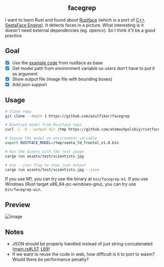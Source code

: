 <h2 align=center>facegrep</h2>

I want to learn Rust and found about [Rustface](https://github.com/atomashpolskiy/rustface) (which is a port of [C++ SeetaFace Engine](https://github.com/seetaface/SeetaFaceEngine)). It detects faces in a picture. What interesting is it doesn't need external dependencies (eg. opencv). So I think it'll be a good practice.

## Goal
- [x] Use the [example code](https://github.com/atomashpolskiy/rustface/blob/master/examples/image_demo.rs) from rustface as base
- [x] Get model path from environment variable so users don't have to put it as argument
- [x] Show output file (image file with bounding boxes)
- [x] Add json support

## Usage

```sh
# Clone repo
git clone --depth 1 https://github.com/wzulfikar/facegrep

# Download model from Rustface repo
curl -L -O --output-dir /tmp https://github.com/atomashpolskiy/rustface/raw/master/model/seeta_fd_frontal_v1.0.bin

# Expose the model as environment variable
export RUSTFACE_MODEL=/tmp/seeta_fd_frontal_v1.0.bin

# Run the binary with the test image
cargo run assets/test/scientists.jpg

# Use --json flag to show json output
cargo run assets/test/scientists.jpg --json
```

If you use M1, you can try use the binary at `bin/facegrep-m1`. If you use Windows (Rust target x86_64-pc-windows-gnu), you can try use `bin/facegrep-win`.

## Preview

![image](https://user-images.githubusercontent.com/7823011/199857370-6a684e28-5aed-414f-a461-6b1be6a0925a.png)

## Notes
- JSON should be properly handled instead of just string-concatenated ([main.rs#L57](https://github.com/wzulfikar/facegrep/blob/5d02d6c9a9eac9c78327e71e76fd9f116ccaf461/src/main.rs#L57), [L69](https://github.com/wzulfikar/facegrep/blob/5d02d6c9a9eac9c78327e71e76fd9f116ccaf461/src/main.rs#L69))
- If we want to reuse the code in web, how difficult is it to port to wasm? Would there be performance penalty?
